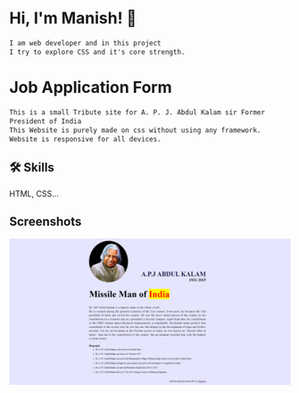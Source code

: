 
# Hi, I'm Manish! 👋
    I am web developer and in this project
    I try to explore CSS and it's core strength.

# Job Application Form
    This is a small Tribute site for A. P. J. Abdul Kalam sir Former President of India
    This Website is purely made on css without using any framework. Website is responsive for all devices.



## 🛠 Skills
HTML, CSS...


## Screenshots

![App Screenshot](https://github.com/Decodeme007/APJ_sir_Tribute.github.io/blob/main/static/apj%20sir%20ss.png)

